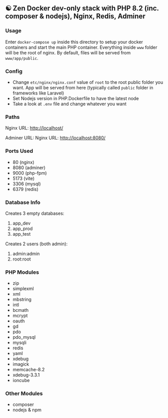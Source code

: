 ## ☯ Zen Docker **dev-only** stack with PHP 8.2 (inc. composer & nodejs), Nginx, Redis, Adminer

### Usage
Enter `docker-compose up` inside this directory to setup your docker containers and start the main PHP container. Everything inside `www` folder will be the root of nginx. By default, files will be served from `www/app/public`.

### Config
- Change `etc/nginx/nginx.conf` value of `root` to the root public folder you want. App will be served from here (typically called `public` folder in frameworks like Laravel)
- Set Nodejs version in PHP.Dockerfile to have the latest node
- Take a look at `.env` file and change whatever you want

### Paths
Nginx URL: <a href="http://localhost/" target="_blank">http://localhost/</a>

Adminer URL: Nginx URL: <a href="http://localhost:8080/" target="_blank">http://localhost:8080/</a>

### Ports Used
- 80   (nginx)
- 8080 (adminer)
- 9000 (php-fpm)
- 5173 (vite)
- 3306 (mysql)
- 6379 (redis)

### Database Info
Creates 3 empty databases:
1. app_dev
2. app_prod
3. app_test

Creates 2 users (both admin):
1. admin:admin
2. root:root

### PHP Modules
- zip
- simplexml
- xml
- mbstring
- intl
- bcmath
- mcrypt
- oauth
- gd
- pdo
- pdo_mysql
- mysqli
- redis
- yaml
- xdebug
- imagick
- memcache-8.2
- xdebug-3.3.1
- ioncube
### Other Modules
- composer
- nodejs & npm
